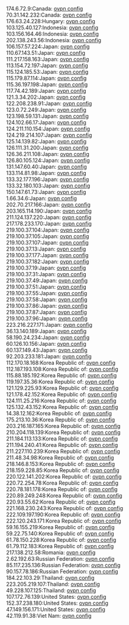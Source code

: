 174.6.72.9:Canada: [ovpn config](vpn/174_6_72_9.ovpn)  
70.31.142.232:Canada: [ovpn config](vpn/70_31_142_232.ovpn)  
176.63.24.228:Hungary: [ovpn config](vpn/176_63_24_228.ovpn)  
103.125.40.127:Indonesia: [ovpn config](vpn/103_125_40_127.ovpn)  
103.156.164.46:Indonesia: [ovpn config](vpn/103_156_164_46.ovpn)  
202.138.243.56:Indonesia: [ovpn config](vpn/202_138_243_56.ovpn)  
106.157.57.224:Japan: [ovpn config](vpn/106_157_57_224.ovpn)  
110.67.143.51:Japan: [ovpn config](vpn/110_67_143_51.ovpn)  
111.217.158.163:Japan: [ovpn config](vpn/111_217_158_163.ovpn)  
113.154.72.197:Japan: [ovpn config](vpn/113_154_72_197.ovpn)  
115.124.185.53:Japan: [ovpn config](vpn/115_124_185_53.ovpn)  
115.179.87.114:Japan: [ovpn config](vpn/115_179_87_114.ovpn)  
115.36.197.198:Japan: [ovpn config](vpn/115_36_197_198.ovpn)  
117.74.42.189:Japan: [ovpn config](vpn/117_74_42_189.ovpn)  
121.3.34.202:Japan: [ovpn config](vpn/121_3_34_202.ovpn)  
122.208.238.91:Japan: [ovpn config](vpn/122_208_238_91.ovpn)  
123.0.72.249:Japan: [ovpn config](vpn/123_0_72_249.ovpn)  
123.198.59.131:Japan: [ovpn config](vpn/123_198_59_131.ovpn)  
124.102.66.17:Japan: [ovpn config](vpn/124_102_66_17.ovpn)  
124.211.110.154:Japan: [ovpn config](vpn/124_211_110_154.ovpn)  
124.219.214.107:Japan: [ovpn config](vpn/124_219_214_107.ovpn)  
125.14.139.82:Japan: [ovpn config](vpn/125_14_139_82.ovpn)  
126.111.31.200:Japan: [ovpn config](vpn/126_111_31_200.ovpn)  
126.36.211.108:Japan: [ovpn config](vpn/126_36_211_108.ovpn)  
126.80.105.124:Japan: [ovpn config](vpn/126_80_105_124.ovpn)  
131.147.60.40:Japan: [ovpn config](vpn/131_147_60_40.ovpn)  
133.114.81.98:Japan: [ovpn config](vpn/133_114_81_98.ovpn)  
133.32.177.196:Japan: [ovpn config](vpn/133_32_177_196.ovpn)  
133.32.180.103:Japan: [ovpn config](vpn/133_32_180_103.ovpn)  
150.147.61.73:Japan: [ovpn config](vpn/150_147_61_73.ovpn)  
1.66.34.6:Japan: [ovpn config](vpn/1_66_34_6.ovpn)  
202.70.217.166:Japan: [ovpn config](vpn/202_70_217_166.ovpn)  
203.165.114.190:Japan: [ovpn config](vpn/203_165_114_190.ovpn)  
211.124.137.220:Japan: [ovpn config](vpn/211_124_137_220.ovpn)  
217.178.233.170:Japan: [ovpn config](vpn/217_178_233_170.ovpn)  
219.100.37.104:Japan: [ovpn config](vpn/219_100_37_104.ovpn)  
219.100.37.105:Japan: [ovpn config](vpn/219_100_37_105.ovpn)  
219.100.37.107:Japan: [ovpn config](vpn/219_100_37_107.ovpn)  
219.100.37.13:Japan: [ovpn config](vpn/219_100_37_13.ovpn)  
219.100.37.177:Japan: [ovpn config](vpn/219_100_37_177.ovpn)  
219.100.37.182:Japan: [ovpn config](vpn/219_100_37_182.ovpn)  
219.100.37.19:Japan: [ovpn config](vpn/219_100_37_19.ovpn)  
219.100.37.31:Japan: [ovpn config](vpn/219_100_37_31.ovpn)  
219.100.37.49:Japan: [ovpn config](vpn/219_100_37_49.ovpn)  
219.100.37.51:Japan: [ovpn config](vpn/219_100_37_51.ovpn)  
219.100.37.55:Japan: [ovpn config](vpn/219_100_37_55.ovpn)  
219.100.37.58:Japan: [ovpn config](vpn/219_100_37_58.ovpn)  
219.100.37.86:Japan: [ovpn config](vpn/219_100_37_86.ovpn)  
219.100.37.87:Japan: [ovpn config](vpn/219_100_37_87.ovpn)  
219.100.37.96:Japan: [ovpn config](vpn/219_100_37_96.ovpn)  
223.216.227.171:Japan: [ovpn config](vpn/223_216_227_171.ovpn)  
36.13.140.189:Japan: [ovpn config](vpn/36_13_140_189.ovpn)  
58.190.24.234:Japan: [ovpn config](vpn/58_190_24_234.ovpn)  
60.126.10.156:Japan: [ovpn config](vpn/60_126_10_156.ovpn)  
60.137.149.43:Japan: [ovpn config](vpn/60_137_149_43.ovpn)  
92.203.233.181:Japan: [ovpn config](vpn/92_203_233_181.ovpn)  
112.170.18.168:Korea Republic of: [ovpn config](vpn/112_170_18_168.ovpn)  
112.187.193.108:Korea Republic of: [ovpn config](vpn/112_187_193_108.ovpn)  
115.88.185.192:Korea Republic of: [ovpn config](vpn/115_88_185_192.ovpn)  
119.197.35.36:Korea Republic of: [ovpn config](vpn/119_197_35_36.ovpn)  
121.129.225.93:Korea Republic of: [ovpn config](vpn/121_129_225_93.ovpn)  
121.178.42.152:Korea Republic of: [ovpn config](vpn/121_178_42_152.ovpn)  
124.111.25.216:Korea Republic of: [ovpn config](vpn/124_111_25_216.ovpn)  
125.132.43.152:Korea Republic of: [ovpn config](vpn/125_132_43_152.ovpn)  
14.38.12.162:Korea Republic of: [ovpn config](vpn/14_38_12_162.ovpn)  
175.213.10.36:Korea Republic of: [ovpn config](vpn/175_213_10_36.ovpn)  
203.216.187.165:Korea Republic of: [ovpn config](vpn/203_216_187_165.ovpn)  
210.204.118.139:Korea Republic of: [ovpn config](vpn/210_204_118_139.ovpn)  
211.184.113.133:Korea Republic of: [ovpn config](vpn/211_184_113_133.ovpn)  
211.194.240.41:Korea Republic of: [ovpn config](vpn/211_194_240_41.ovpn)  
211.227.110.239:Korea Republic of: [ovpn config](vpn/211_227_110_239.ovpn)  
211.48.34.98:Korea Republic of: [ovpn config](vpn/211_48_34_98.ovpn)  
218.146.8.153:Korea Republic of: [ovpn config](vpn/218_146_8_153.ovpn)  
218.159.228.85:Korea Republic of: [ovpn config](vpn/218_159_228_85.ovpn)  
220.122.141.202:Korea Republic of: [ovpn config](vpn/220_122_141_202.ovpn)  
220.72.254.78:Korea Republic of: [ovpn config](vpn/220_72_254_78.ovpn)  
220.78.181.178:Korea Republic of: [ovpn config](vpn/220_78_181_178.ovpn)  
220.89.249.248:Korea Republic of: [ovpn config](vpn/220_89_249_248.ovpn)  
220.93.55.62:Korea Republic of: [ovpn config](vpn/220_93_55_62.ovpn)  
221.168.230.243:Korea Republic of: [ovpn config](vpn/221_168_230_243.ovpn)  
222.109.197.190:Korea Republic of: [ovpn config](vpn/222_109_197_190.ovpn)  
222.120.243.171:Korea Republic of: [ovpn config](vpn/222_120_243_171.ovpn)  
59.16.155.219:Korea Republic of: [ovpn config](vpn/59_16_155_219.ovpn)  
59.22.75.140:Korea Republic of: [ovpn config](vpn/59_22_75_140.ovpn)  
61.78.150.228:Korea Republic of: [ovpn config](vpn/61_78_150_228.ovpn)  
61.79.112.183:Korea Republic of: [ovpn config](vpn/61_79_112_183.ovpn)  
217.138.212.58:Romania: [ovpn config](vpn/217_138_212_58.ovpn)  
2.62.192.63:Russian Federation: [ovpn config](vpn/2_62_192_63.ovpn)  
85.117.235.136:Russian Federation: [ovpn config](vpn/85_117_235_136.ovpn)  
90.157.78.186:Russian Federation: [ovpn config](vpn/90_157_78_186.ovpn)  
184.22.103.29:Thailand: [ovpn config](vpn/184_22_103_29.ovpn)  
223.205.219.107:Thailand: [ovpn config](vpn/223_205_219_107.ovpn)  
49.228.107.125:Thailand: [ovpn config](vpn/49_228_107_125.ovpn)  
107.172.76.139:United States: [ovpn config](vpn/107_172_76_139.ovpn)  
152.37.238.180:United States: [ovpn config](vpn/152_37_238_180.ovpn)  
47.149.156.171:United States: [ovpn config](vpn/47_149_156_171.ovpn)  
42.119.91.38:Viet Nam: [ovpn config](vpn/42_119_91_38.ovpn)  
